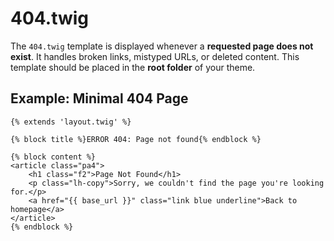 # 404.twig

The `404.twig` template is displayed whenever a **requested page does not exist**. It handles broken links, mistyped URLs, or deleted content. This template should be placed in the **root folder** of your theme.

## Example: Minimal 404 Page

```twig
{% extends 'layout.twig' %}

{% block title %}ERROR 404: Page not found{% endblock %}

{% block content %}
<article class="pa4">
    <h1 class="f2">Page Not Found</h1>
    <p class="lh-copy">Sorry, we couldn't find the page you're looking for.</p>
    <a href="{{ base_url }}" class="link blue underline">Back to homepage</a>
</article>
{% endblock %}
```

